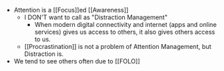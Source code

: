 - Attention is a [[Focus]]ed [[Awareness]]
    - I DON'T want to call as "Distraction Management"
        - When modern digital connectivity and internet (apps and online services) gives us access to others, it also gives others access to us.
    - [[Procrastination]] is not a problem of Attention Management, but Distraction is.
- We tend to see others often due to [[FOLO]]
